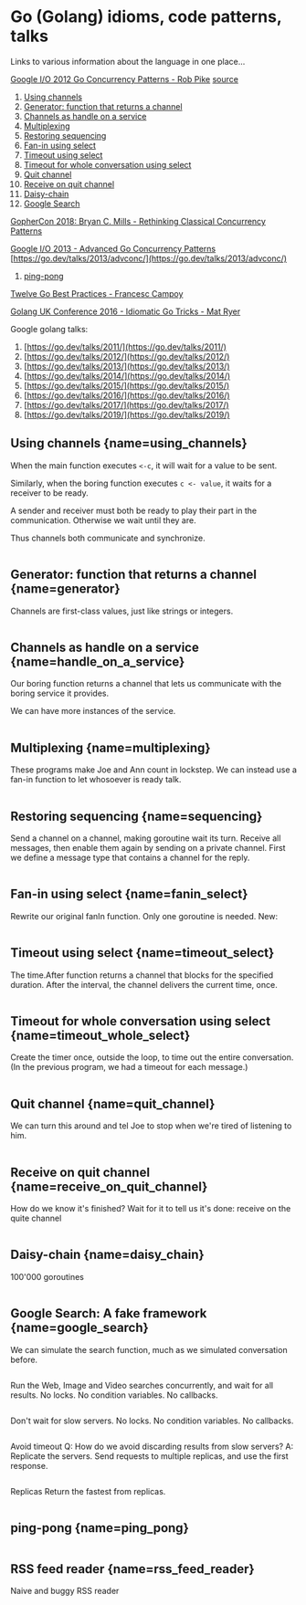 # Go (Golang) idioms, code patterns, talks
Links to various information about the language in one place...

[Google I/O 2012 Go Concurrency Patterns - Rob Pike](https://www.youtube.com/watch?v=f6kdp27TYZs)
[source](https://go.dev/talks/2012/concurrency/support/)
1. [Using channels](#using_channels)
1. [Generator: function that returns a channel](#generator)
1. [Channels as handle on a service](#handle_on_a_service)
1. [Multiplexing](#multiplexing)
1. [Restoring sequencing](#sequencing)
1. [Fan-in using select](#fanin_select)
1. [Timeout using select](#timeout_select)
1. [Timeout for whole conversation using select](#timeout_whole_select)
1. [Quit channel](#quit_channel)
1. [Receive on quit channel](#receive_on_quit_channel)
1. [Daisy-chain](#daisy_chain)
1. [Google Search](#google_search)

[GopherCon 2018: Bryan C. Mills - Rethinking Classical Concurrency Patterns](https://www.youtube.com/watch?v=5zXAHh5tJqQ)

[Google I/O 2013 - Advanced Go Concurrency Patterns](https://www.youtube.com/watch?v=QDDwwePbDtw)
[https://go.dev/talks/2013/advconc/](https://go.dev/talks/2013/advconc/)
1. [ping-pong](#ping_pong)


[Twelve Go Best Practices - Francesc Campoy](https://www.youtube.com/watch?v=8D3Vmm1BGoY)

[Golang UK Conference 2016 - Idiomatic Go Tricks - Mat Ryer](https://www.youtube.com/watch?v=yeetIgNeIkc)


Google golang talks:
1. [https://go.dev/talks/2011/](https://go.dev/talks/2011/)
1. [https://go.dev/talks/2012/](https://go.dev/talks/2012/)
1. [https://go.dev/talks/2013/](https://go.dev/talks/2013/)
1. [https://go.dev/talks/2014/](https://go.dev/talks/2014/)
1. [https://go.dev/talks/2015/](https://go.dev/talks/2015/)
1. [https://go.dev/talks/2016/](https://go.dev/talks/2016/)
1. [https://go.dev/talks/2017/](https://go.dev/talks/2017/)
1. [https://go.dev/talks/2019/](https://go.dev/talks/2019/)



## Using channels [](#){name=using_channels}

When the main function executes `<-c`, it will wait for a value to be sent.

Similarly, when the boring function executes `c <- value`, it waits for a
receiver to be ready.

A sender and receiver must both be ready to play their part in the communication.
Otherwise we wait until they are.

Thus channels both communicate and synchronize.

```go:using_channels/using_channels.go

```


## Generator: function that returns a channel [](#){name=generator}

Channels are first-class values, just like strings or integers.

```go:generator/generator.go

```


## Channels as handle on a service [](#){name=handle_on_a_service}
Our boring function returns a channel that lets us communicate with the boring service it provides.

We can have more instances of the service.

```go:hanle_on_a_service/hanle_on_a_service.go
```


## Multiplexing [](#){name=multiplexing}
These programs make Joe and Ann count in lockstep.
We can instead use a fan-in function to let whosoever is ready talk.
```go:multiplexing/multiplexing.go

```


## Restoring sequencing [](#){name=sequencing}
Send a channel on a channel, making goroutine wait its turn.
Receive all messages, then enable them again by sending on a private channel.
First we define a message type that contains a channel for the reply.
```go:sequencing/sequencing.go

```


## Fan-in using select [](#){name=fanin_select}
Rewrite our original fanIn function. Only one goroutine is needed. New:
```go:fanin_select/fanin_select.go

```


## Timeout using select [](#){name=timeout_select}
The time.After function returns a channel that blocks for the specified duration.
After the interval, the channel delivers the current time, once.
```go:timeout_select/timeout_select.go

```


## Timeout for whole conversation using select [](#){name=timeout_whole_select}
Create the timer once, outside the loop, to time out the entire conversation.
(In the previous program, we had a timeout for each message.)
```go:timeout_whole_select/timeout_whole_select.go

```


## Quit channel [](#){name=quit_channel}
We can turn this around and tel Joe to stop when we're tired of listening to him.
```go:quit_channel/quit_channel.go

```


## Receive on quit channel [](#){name=receive_on_quit_channel}
How do we know it's finished? Wait for it to tell us it's done: receive on the quite channel
```receive_on_quit_channel/receive_on_quit_channel.go

```


## Daisy-chain [](#){name=daisy_chain}
100'000 goroutines
```daisy_chain/daisy_chain.go

```

## Google Search: A fake framework [](#){name=google_search}
We can simulate the search function, much as we simulated conversation before.
```google1.0/google1.0.go
```

Run the Web, Image and Video searches concurrently, and wait for all results.
No locks. No condition variables. No callbacks.
```google2.0/google2.0.go
```

Don't wait for slow servers. No locks. No condition variables. No callbacks.
```google2.1/google2.1.go
```

Avoid timeout
Q: How do we avoid discarding results from slow servers?
A: Replicate the servers. Send requests to multiple replicas, and use the first response.
```google2.2/google2.2.go
```

Replicas
Return the fastest from replicas.
```google3.0/google3.0.go
```

## ping-pong [](#){name=ping_pong}
```ping_pong/ping_pong.go
```

## RSS feed reader [](#){name=rss_feed_reader}
Naive and buggy RSS reader
```rss_feed_reader1/rss_feed_reader1.go
```
